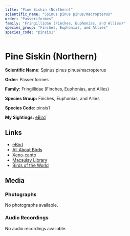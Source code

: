 ```yaml
---
title: "Pine Siskin (Northern)"
scientific_name: "Spinus pinus pinus/macropterus"
order: "Passeriformes"
family: "Fringillidae (Finches, Euphonias, and Allies)"
species_group: "Finches, Euphonias, and Allies"
species_code: "pinsis1"
---
```


# Pine Siskin (Northern)

**Scientific Name:** Spinus pinus pinus/macropterus

**Order:** Passeriformes

**Family:** Fringillidae (Finches, Euphonias, and Allies)

**Species Group:** Finches, Euphonias, and Allies

**Species Code:** pinsis1

**My Sightings:** [eBird](https://ebird.org/lifelist?r=world&time=life&spp=pinsis1)

## Links
* [eBird](https://ebird.org/species/pinsis1) 
* [All About Birds](https://www.allaboutbirds.org/guide/pinsis1) 
* [Xeno-canto](https://www.xeno-canto.org/species/pinsis1) 
* [Macaulay Library](https://search.macaulaylibrary.org/catalog?taxonCode=pinsis1&sort=rating_rank_desc)
* [Birds of the World](https://birdsoftheworld.org/bow/species/pinsis1)

## Media
### Photographs
No photographs available.

### Audio Recordings
No audio recordings available.
